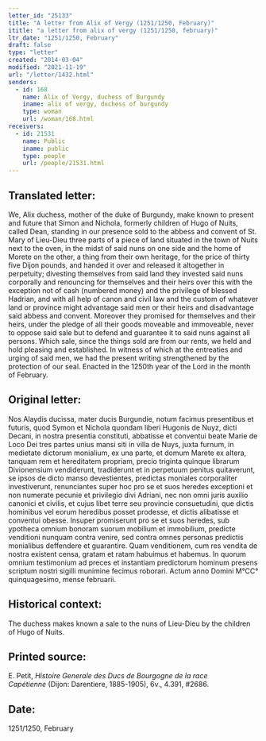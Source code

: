 ```yaml
---
letter_id: "25133"
title: "A letter from Alix of Vergy (1251/1250, February)"
ititle: "a letter from alix of vergy (1251/1250, february)"
ltr_date: "1251/1250, February"
draft: false
type: "letter"
created: "2014-03-04"
modified: "2021-11-19"
url: "/letter/1432.html"
senders:
  - id: 168
    name: Alix of Vergy, duchess of Burgundy
    iname: alix of vergy, duchess of burgundy
    type: woman
    url: /woman/168.html
receivers:
  - id: 21531
    name: Public
    iname: public
    type: people
    url: /people/21531.html
---
```

<h2> Translated letter:</h2>We, Alix duchess, mother of  the duke of Burgundy, make known to present and future that Simon and Nichola, formerly children of Hugo of Nuits, called Dean, standing in our presence sold to the abbess and convent of St. Mary of Lieu-Dieu three parts of a piece of  land situated in the town of Nuits next to the oven, in the midst of said nuns on one side and the home of Morete on the other, a thing from their own heritage, for the price of thirty five Dijon pounds, and handed it over and released it altogether in perpetuity; divesting themselves from said land they invested said nuns corporally and renouncing for themselves and their heirs over this with the exception not of cash (numbered money) and the privilege of blessed Hadrian, and with all help of canon and civil law and the custom of whatever land or province might advantage said men or their heirs and disadvantage said abbess and convent.  Moreover they promised for themselves and their heirs, under the pledge of all their goods moveable and immoveable, never to oppose said sale but to defend and guarantee it to said nuns against all persons.  Which sale, since the things sold are from our rents, we held and hold pleasing and established.  In witness of which at the entreaties and urging of said men, we had the present writing strengthened by the protection of our seal.  Enacted in the 1250th year of the Lord in the month of February.
<h2 class="mt-4"> Original letter:</h2>Nos Alaydis ducissa, mater ducis Burgundie, notum facimus presentibus et futuris, quod Symon et Nichola quondam liberi Hugonis de Nuyz, dicti Decani, in nostra presentia constituti, abbatisse et conventui beate Marie de Loco Dei tres partes unius mansi siti in villa de Nuys, juxta furnum, in medietate dictorum monialium, ex una parte, et domum Marete ex altera, tanquam rem et hereditatem propriam, precio triginta quinque librarum Divionensium vendiderunt, tradiderunt et in perpetuum penitus quitaverunt, se ipsos de dicto manso devestientes, predictas moniales corporaliter investiverunt, renunciantes super hoc pro se et suos heredes exceptioni et non  numerate pecunie et privilegio divi Adriani, nec non omni juris auxilio canonici et civilis, et cujus libet terre seu provincie consuetudini, que dictis hominibus vel eorum heredibus posset prodesse, et dictis alibatisse et conventui obesse. Insuper promiserunt pro se et suos heredes, sub ypotheca omnium bonoram suorum mobilium et immobilium, predicte venditioni nunquam contra venire, sed contra omnes personas predictis monialibus deffendere et guarantire. Quam venditionem, cum res vendita de nostra existent censa, gratam et ratam habuimus et habemus. In quorum omnium testimonium ad preces et instantiam predictorum hominum presens scriptum nostri sigilli munimine fecimus roborari. Actum anno Domini M°CC° quinquagesimo, mense februarii.
<h2 class="mt-4"> Historical context:</h2>The duchess makes known a sale to the nuns of Lieu-Dieu by the children of Hugo of Nuits.
<h2 class="mt-4"> Printed source:</h2><p>E. Petit, <em>Histoire Generale des Ducs de Bourgogne&nbsp;</em><i>de la race Capétienne&nbsp;</i>(Dijon: Darentiere, 1885-1905), 6v., 4.391, #2686.</p><h2 class="mt-4"> Date:</h2>1251/1250, February
